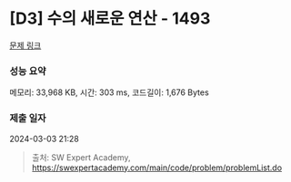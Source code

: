 # [D3] 수의 새로운 연산 - 1493 

[문제 링크](https://swexpertacademy.com/main/code/problem/problemDetail.do?contestProbId=AV2b-QGqADMBBASw) 

### 성능 요약

메모리: 33,968 KB, 시간: 303 ms, 코드길이: 1,676 Bytes

### 제출 일자

2024-03-03 21:28



> 출처: SW Expert Academy, https://swexpertacademy.com/main/code/problem/problemList.do